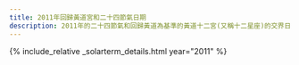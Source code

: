 ```yaml
---
title: 2011年回歸黃道宮和二十四節氣日期
description: 2011年的二十四節氣和回歸黃道為基準的黃道十二宮(又稱十二星座)的交界日期，常見於西洋占星術和星座運程
---
```

{% include_relative _solarterm_details.html year="2011" %}

